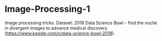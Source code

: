 # Image-Processing-1
Image processing tricks. Dataset: 2018 Data Science Bowl - find the nuclei in divergent images to advance medical discovery (https://www.kaggle.com/c/data-science-bowl-2018).
